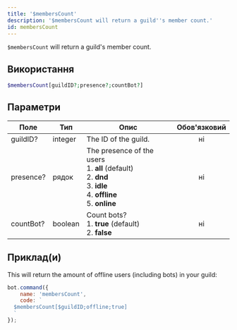 ```yaml
---
title: '$membersCount'
description: '$membersCount will return a guild''s member count.'
id: membersCount
---
```


`$membersCount` will return a guild's member count.

## Використання

```php
$membersCount[guildID?;presence?;countBot?]
```

## Параметри

| Поле      | Тип     | Опис                                                                                                                                                                | Обов'язковий |
| --------- | ------- | ------------------------------------------------------------------------------------------------------------------------------------------------------------------- |:------------:|
| guildID?  | integer | The ID of the guild.                                                                                                                                                |      ні      |
| presence? | рядок   | The presence of the users <br /> 1. **all** (default) <br /> 2. **dnd** <br /> 3. **idle** <br /> 4. **offline** <br /> 5. **online** |      ні      |
| countBot? | boolean | Count bots? <br /> 1. **true** (default) <br /> 2. **false**                                                                                            |      ні      |

## Приклад(и)

This will return the amount of offline users (including bots) in your guild:

```javascript
bot.command({
    name: 'membersCount',
    code: `
  $membersCount[$guildID;offline;true]
  `
});
```
